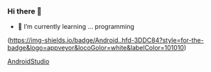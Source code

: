 ### Hi there 👋


- 🌱 I’m currently learning ... programming

(https://img-shields.io/badge/Android..hfd-3DDC84?style=for-the-badge&logo=appveyor&locoGolor=white&labelColor=101010)


[AndroidStudio](https://img.shields.io/badge/AndroirStudio-3ce775?style=plastic&logo=android?logoColor=white?labelColor=abcdef)
